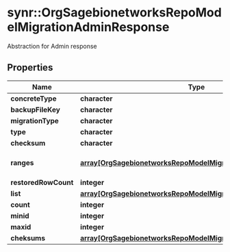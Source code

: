 # synr::OrgSagebionetworksRepoModelMigrationAdminResponse

Abstraction for Admin response

## Properties
Name | Type | Description | Notes
------------ | ------------- | ------------- | -------------
**concreteType** | **character** |  | 
**backupFileKey** | **character** |  | [optional] 
**migrationType** | **character** |  | [optional] 
**type** | **character** |  | [optional] 
**checksum** | **character** |  | [optional] 
**ranges** | [**array[OrgSagebionetworksRepoModelMigrationIdRange]**](org.sagebionetworks.repo.model.migration.IdRange.md) | List of object IDs to delete | [optional] 
**restoredRowCount** | **integer** |  | [optional] 
**list** | [**array[OrgSagebionetworksRepoModelMigrationMigrationTypeCount]**](org.sagebionetworks.repo.model.migration.MigrationTypeCount.md) |  | [optional] 
**count** | **integer** |  | [optional] 
**minid** | **integer** |  | [optional] 
**maxid** | **integer** |  | [optional] 
**cheksums** | [**array[OrgSagebionetworksRepoModelMigrationRangeChecksum]**](org.sagebionetworks.repo.model.migration.RangeChecksum.md) |  | [optional] 


